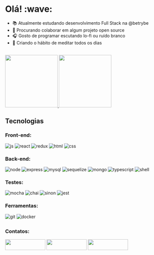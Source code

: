 <h1> Olá! :wave: </h1>

- :books: Atualmente estudando desenvolvimento Full Stack na @betrybe
- :eyes: Procurando colaborar em algum projeto open source
- :headphones: Gosto de programar escutando lo-fi ou ruído branco
- :seedling: Criando o hábito de meditar todos os dias

<br />

<div>
  <a href="https://github.com/renatozr">
    <img height="170em" src="https://github-readme-stats.vercel.app/api?username=renatozr&count_private=true&show_icons=true&theme=react" />
    <img height="170em" src="https://github-readme-stats.vercel.app/api/top-langs/?username=renatozr&layout=compact&langs_count=7&theme=react" />
  </a>
</div>

<div>
  <h2>Tecnologias</h2>
  <span>
    <h3>Front-end:</h3>
    <img alt="js" src="https://img.shields.io/badge/javascript-%23323330.svg?style=for-the-badge&logo=javascript&logoColor=%23F7DF1E" />
    <img alt="react" src="https://img.shields.io/badge/react-%2320232a.svg?style=for-the-badge&logo=react&logoColor=%2361DAFB" />
    <img alt="redux" src="https://img.shields.io/badge/redux-%23593d88.svg?style=for-the-badge&logo=redux&logoColor=white" />
    <img alt="html" src="https://img.shields.io/badge/html5-%23E34F26.svg?style=for-the-badge&logo=html5&logoColor=white" />
    <img alt="css" src="https://img.shields.io/badge/css3-%231572B6.svg?style=for-the-badge&logo=css3&logoColor=white" />
  </span>
  <span>
    <h3>Back-end:</h3>
    <img alt="node" src="https://img.shields.io/badge/node.js-6DA55F?style=for-the-badge&logo=node.js&logoColor=white" />
    <img alt="express" src="https://img.shields.io/badge/express.js-%23404d59.svg?style=for-the-badge&logo=express&logoColor=%2361DAFB" />
    <img alt="mysql" src="https://img.shields.io/badge/mysql-00000f.svg?style=for-the-badge&logo=mysql&logoColor=white" />
    <img alt="sequelize" src="https://img.shields.io/badge/sequelize-323330?style=for-the-badge&logo=sequelize&logoColor=blue" />
    <img alt="mongo" src="https://img.shields.io/badge/MongoDB-%234ea94b.svg?style=for-the-badge&logo=mongodb&logoColor=white" />
    <img alt="typescript" src="https://img.shields.io/badge/typescript-%23007ACC.svg?style=for-the-badge&logo=typescript&logoColor=white" />
    <img alt="shell" src="https://img.shields.io/badge/shell_script-%23121011.svg?style=for-the-badge&logo=gnu-bash&logoColor=white" />
  </span>
  <span>
    <h3>Testes:</h3>
    <img alt="mocha" src="https://img.shields.io/badge/-mocha-%238D6748?style=for-the-badge&logo=mocha&logoColor=white" />
    <img alt="chai" src="https://img.shields.io/badge/chai.js-323330?style=for-the-badge&logo=chai&logoColor=red" />
    <img alt="sinon" src="https://img.shields.io/badge/sinon.js-323330?style=for-the-badge&logo=sinon" />
    <img alt="jest" src="https://img.shields.io/badge/-jest-%23C2132?style=for-the-badge&logo=jest&logoColor=white" />
  </span>
  <span>
    <h3>Ferramentas:</h3>
    <img alt="git" src="https://img.shields.io/badge/git-%23F05033.svg?style=for-the-badge&logo=git&logoColor=white" />
    <img alt="docker" src="https://img.shields.io/badge/docker-%230db7ed.svg?style=for-the-badge&logo=docker&logoColor=white" />
  </span>
</div>

##

<div>
  <h3>Contatos:</h3>
  <a href="https://www.linkedin.com/in/renatozr11/" target="_blank"><img width="130" height="35" src="https://img.shields.io/badge/LinkedIn-0077B5?style=for-the-badge&logo=linkedin&logoColor=white"></a>
  <a href="mailto:renatozr07@gmail.com" target="_blank"><img width="130" height="35" src="https://img.shields.io/badge/-Gmail-%23333?style=for-the-badge&logo=gmail&logoColor=white"></a>
  <a href="https://www.codewars.com/users/renatozr" target="_blank"><img width="130" height="35" src="https://img.shields.io/badge/Codewars-B1361E?style=for-the-badge&logo=Codewars&logoColor=white"></a>
</div>
